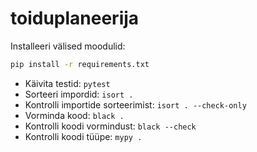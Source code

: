 # toiduplaneerija

Installeeri välised moodulid:

```bash
pip install -r requirements.txt
```

- Käivita testid: `pytest`
- Sorteeri impordid: `isort .`
- Kontrolli importide sorteerimist: `isort . --check-only`
- Vorminda kood: `black .`
- Kontrolli koodi vormindust: `black --check`
- Kontrolli koodi tüüpe: `mypy .`

